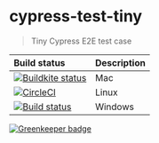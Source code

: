 # cypress-test-tiny

> Tiny Cypress E2E test case

Build status | Description
:--- | :---
[![Buildkite status](https://badge.buildkite.com/92a6cb692df44e8ab1f5ba77e75aae920042353955a19d5389.svg)](https://buildkite.com/cypress-io/cypress-test-tiny) | Mac
[![CircleCI](https://circleci.com/gh/cypress-io/cypress-test-tiny.svg?style=svg)](https://circleci.com/gh/cypress-io/cypress-test-tiny) | Linux
[![Build status](https://ci.appveyor.com/api/projects/status/bpwo4jpue61xsbi5?svg=true)](https://ci.appveyor.com/project/cypress-io/cypress-test-tiny) | Windows

[![Greenkeeper badge](https://badges.greenkeeper.io/cypress-io/cypress-test-tiny.svg)](https://greenkeeper.io/)
